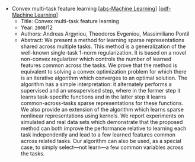 * Convex multi-task feature learning
    [[abs-Machine Learning](https://link.springer.com/article/10.1007/s10994-007-5040-8)]
    [[pdf-Machine Learning](https://link.springer.com/content/pdf/10.1007/s10994-007-5040-8.pdf)]
    * Title: Convex multi-task feature learning
    * Year: `2008`/12
    * Authors: Andreas Argyriou, Theodoros Evgeniou, Massimiliano Pontil
    * Abstract: We present a method for learning sparse representations shared across multiple tasks. This method is a generalization of the well-known single-task 1-norm regularization. It is based on a novel non-convex regularizer which controls the number of learned features common across the tasks. We prove that the method is equivalent to solving a convex optimization problem for which there is an iterative algorithm which converges to an optimal solution. The algorithm has a simple interpretation: it alternately performs a supervised and an unsupervised step, where in the former step it learns task-specific functions and in the latter step it learns common-across-tasks sparse representations for these functions. We also provide an extension of the algorithm which learns sparse nonlinear representations using kernels. We report experiments on simulated and real data sets which demonstrate that the proposed method can both improve the performance relative to learning each task independently and lead to a few learned features common across related tasks. Our algorithm can also be used, as a special case, to simply select—not learn—a few common variables across the tasks.
